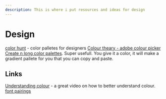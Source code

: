 ```yaml
---
description: This is where i put resources and ideas for design
---
```


# Design

[color hunt](https://colorhunt.co) - color palletes for designers
[Colour theary - adobe colour picker](https://color.adobe.com/create/color-wheel)
[Create n long color palettes](https://colordesigner.io/gradient-generator). Super usefull. You give it a color, it will make a gradient pallete for you that you can copy and paste.
## Links

[Understanding colour](https://www.youtube.com/watch?v=Qj1FK8n7WgY) - a great video on how to better understand colour. 
[font pairings](https://github.com/techCarpenter/garage-wiki/blob/master/font-pairings.md#raleway--goudy)



